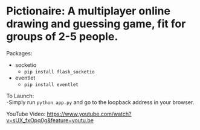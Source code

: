 # Pictionaire: A multiplayer online drawing and guessing game, fit for groups of 2-5 people.

Packages:
* socketio
  * `pip install flask_socketio`
* eventlet
  * `pip install eventlet`

To Launch:  
-Simply run `python app.py` and go to the loopback address in your browser.

YouTube Video:
https://www.youtube.com/watch?v=sUX_fxOpq0g&feature=youtu.be
